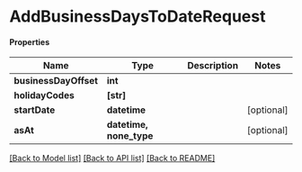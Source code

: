 # AddBusinessDaysToDateRequest

#### Properties
Name | Type | Description | Notes
------------ | ------------- | ------------- | -------------
**businessDayOffset** | **int** |  | 
**holidayCodes** | **[str]** |  | 
**startDate** | **datetime** |  | [optional] 
**asAt** | **datetime, none_type** |  | [optional] 

[[Back to Model list]](../README.md#documentation-for-models) [[Back to API list]](../README.md#documentation-for-api-endpoints) [[Back to README]](../README.md)

